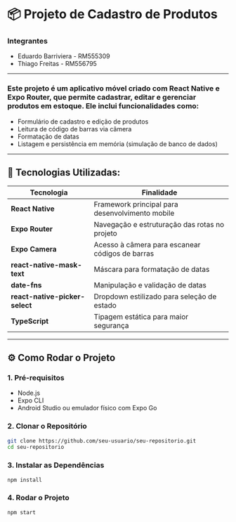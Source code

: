 # 📦 Projeto de Cadastro de Produtos

### Integrantes
- Eduardo Barriviera - RM555309
- Thiago Freitas - RM556795

---

### Este projeto é um aplicativo móvel criado com React Native e Expo Router, que permite cadastrar, editar e gerenciar produtos em estoque. Ele inclui funcionalidades como:
- Formulário de cadastro e edição de produtos
- Leitura de código de barras via câmera
- Formatação de datas
- Listagem e persistência em memória (simulação de banco de dados)

---

## 🚀 Tecnologias Utilizadas:
| Tecnologia                     | Finalidade                                      |
| ------------------------------ | ----------------------------------------------- |
| **React Native**               | Framework principal para desenvolvimento mobile |
| **Expo Router**                | Navegação e estruturação das rotas no projeto   |
| **Expo Camera**                | Acesso à câmera para escanear códigos de barras |
| **react-native-mask-text**     | Máscara para formatação de datas                |
| **date-fns**                   | Manipulação e validação de datas                |
| **react-native-picker-select** | Dropdown estilizado para seleção de estado      |
| **TypeScript**                 | Tipagem estática para maior segurança           |

---

## ⚙️ Como Rodar o Projeto

### 1. Pré-requisitos
- Node.js
- Expo CLI
- Android Studio ou emulador físico com Expo Go

### 2. Clonar o Repositório
```bash
git clone https://github.com/seu-usuario/seu-repositorio.git
cd seu-repositorio
```
### 3. Instalar as Dependências
```bash
npm install
```
### 4. Rodar o Projeto
```bash
npm start
```

